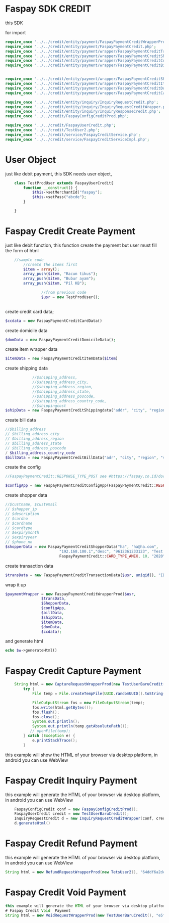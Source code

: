 # Faspay SDK CREDIT

this SDK 


for import

```php
require_once '../../credit/entity/payment/FaspayPaymentCreditWrapperProd.php';
require_once '../../credit/entity/payment/FaspayPaymentCredit.php';
require_once '../../credit/entity/payment/wrapper/FaspayPaymentCreditTransactionData.php';
require_once '../../credit/entity/payment/wrapper/FaspayPaymentCreditShopperData.php';
require_once '../../credit/entity/payment/wrapper/FaspayPaymentCreditConfigApp.php';
require_once '../../credit/entity/payment/wrapper/FaspayPaymentCreditBillData.php';


require_once '../../credit/entity/payment/wrapper/FaspayPaymentCreditShippingdata.php';
require_once '../../credit/entity/payment/wrapper/FaspayPaymentCreditItemData.php';
require_once '../../credit/entity/payment/wrapper/FaspayPaymentCreditDomicileData.php';
require_once '../../credit/entity/payment/wrapper/FaspayPaymentCreditCardData.php';

require_once '../../credit/entity/inquiry/InquiryRequestCredit.php';
require_once '../../credit/entity/inquiry/InquiryRequestCreditWrapper.php';
require_once '../../credit/entity/inquiry/InquiryResponseCredit.php';
require_once '../../credit/FaspayConfigCreditProd.php';

require_once '../../credit/FaspayUserCredit.php';
require_once '../../credit/TestUser2.php';
require_once '../../credit/service/FaspayCreditService.php';
require_once '../../credit/service/FaspayCreditServiceImpl.php';

```



# User Object

just like debit payment, this SDK needs user object, 

```php
    class TestProdUser extends FaspayUserCredit{
        function __construct() {
            $this->setMerchantId("faspay");
            $this->setPass("abcde");
        }

    }

```



# Faspay Credit Create Payment

just like debit function, this function create the payment but user must fill the form of html 

```php
    //sample code
        //create the items first
        $item = array();
        array_push($item, "Racun tikus");
        array_push($item, "Bubur ayam");
        array_push($item, "Pil KB");

                //from previous code 
                $usr = new TestProdUser();
                
```

create credit card data;
```php
$ccdata = new FaspayPaymentCreditCardData()
```

create domicile data
```php
$domData = new FaspayPaymentCreditDomicileData();
```
create item wrapper data
```php
$itemData = new FaspayPaymentCreditItemData($item)
```

create shipping data
```php
            //$shipping_address, 
            //$shipping_address_city, 
            //$shipping_address_region, 
            //$shipping_address_state, 
            //$shipping_address_poscode, 
            //$shipping_address_country_code, 
            //$shippingcost
$shipData = new FaspayPaymentCreditShippingdata("addr", "city", "region", "state", "poscode", "ID", 100000);
```
create bill data

```php
//$billing_address
// $billing_address_city
// $billing_address_region
// $billing_address_state
// $billing_address_poscode
/ $billing_address_country_code
$billData = new FaspayPaymentCreditBillData("adr", "city", "region", "state", "poscode", "ID");
```
create the config 

```php
//FaspayPaymentCredit::RESPONSE_TYPE_POST see #https://faspay.co.id/docs/index-business.html?json#request-parameter

$configApp = new FaspayPaymentCreditConfigApp(FaspayPaymentCredit::RESPONSE_TYPE_POST, "http://<<URL CALLBACK>>")
```


create shopper data
```php
//$custname, $custemail
// $shopper_ip
// $description
// $cardno
// $cardname
// $cardtype
// $expirymonth
// $expiryyear
// $phone_no
$shopperData = new FaspayPaymentCreditShopperData("ha", "ha@ha.com",
                        "192.168.100.1","desc", "9612361233123", "Test user", 
                        FaspayPaymentCredit::CARD_TYPE_AMEX, 10, "2020", "081236125123");
```


create transaction data

```php
$transData = new FaspayPaymentCreditTransactionData($usr, uniqid(), "IDR", 100000)
```


wrap it up
```php
$paymentWrapper = new FaspayPaymentCreditWrapperProd($usr,
                $transData,
                $ShopperData,
                $configApp,
                $billData,
                $shipData,
                $itemData,
                $domData,
                $ccdata);
```

and generate html
```php
echo $w->generateHtml()
```



# Faspay Credit Capture Payment
```java
    String html = new CaptureRequestWrapperProd(new TestUserBaruCredit(), "c0f4dbe47d27490e81a03ee771be6b47", "110B90DB-DA6C-4FEC-8ACD-C1DBF78A2E61", 10000, "ha", "haha@haha.com", "ddddd ", "<<URL NOTIFY>>").generateHtml();
        try {
            File temp = File.createTempFile(UUID.randomUUID().toString(), ".html");

            FileOutputStream fos = new FileOutputStream(temp);
            fos.write(html.getBytes());
            fos.flush();
            fos.close();
            System.out.println();
            System.out.println(temp.getAbsolutePath());
           // openFile(temp);
        } catch (Exception e) {
            e.printStackTrace();
        }
```

this example will show the HTML of your browser via desktop platform, in android you can use WebView


# Faspay Credit Inquiry  Payment

this example will generate the HTML of your browser via desktop platform, in android you can use WebView

```java
    FaspayConfigCredit conf = new FaspayConfigCreditProd();
    FaspayUserCredit credit = new TestUserBaruCredit();
    InquiryRequestCredit d = new InquiryRequestCreditWrapper(conf, credit, "e5f95232e08446cabda1b10ce6deb579", 10000);
    d.generateHtml()
```



# Faspay Credit Refund  Payment
this example will generate the HTML of your browser via desktop platform, in android you can use WebView
```java
String html = new RefundRequestWrapperProd(new TetsUser2(), "64ddf6a2dc1347dca59c029e8ea52e30", "FA9A8C87-A5C0-480C-88E2-1C48DC0D55B9", 100000, "merhcant test CC", "haha@haha.com", "ddddd ", "<<URL NOTIFY>>", 100000).generateHtml();
```



# Faspay Credit Void  Payment
```java
this example will generate the HTML of your browser via desktop platform, in android you can use WebView
# Faspay Credit Void  Payment
String html = new VoidRequestWrapperProd(new TestUserBaruCredit(), "e5f95232e08446cabda1b10ce6deb579", "042621B9-0FE3-4FDD-9350-97A4C931FF85", 10000, "ha", "haha@haha.com", "ddddd ", "<<URL NOTIFY>>").generateHtml();
```